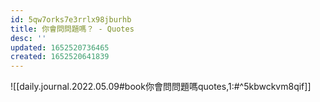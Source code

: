 ```yaml
---
id: 5qw7orks7e3rrlx98jburhb
title: 你會問問題嗎？ - Quotes
desc: ''
updated: 1652520736465
created: 1652520641839
---
```


![[daily.journal.2022.05.09#book你會問問題嗎quotes,1:#^5kbwckvm8qif]]